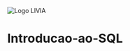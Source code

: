 ![Logo LIVIA](https://uploaddeimagens.com.br/images/004/196/406/full/notebook_livia.png?1669774882)
# Introducao-ao-SQL
